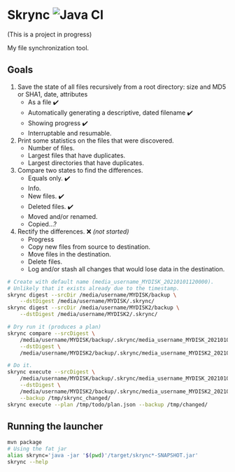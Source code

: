 Skrync ![Java CI](https://github.com/RyanSkraba/skrync/workflows/Java%20CI/badge.svg)
==============================================================================

(This is a project in progress)

My file synchronization tool.

Goals
------------------------------------------------------------------------------

1. Save the state of all files recursively from a root directory:
   size and MD5 or SHA1, date, attributes
   - As a file :heavy_check_mark:
   - Automatically generating a descriptive, dated filename :heavy_check_mark:
   - Showing progress :heavy_check_mark:
   - Interruptable and resumable. 
2. Print some statistics on the files that were discovered.
   - Number of files.
   - Largest files that have duplicates.
   - Largest directories that have duplicates.
3. Compare two states to find the differences.
   - Equals only. :heavy_check_mark:
   - Info.
   - New files. :heavy_check_mark:
   - Deleted files. :heavy_check_mark:
   - Moved and/or renamed.
   - Copied...?
4. Rectify the differences. :x: _(not started)_
   - Progress
   - Copy new files from source to destination.
   - Move files in the destination.
   - Delete files.
   - Log and/or stash all changes that would lose data in the destination.

```bash
# Create with default name (media_username_MYDISK_20210101120000).
# Unlikely that it exists already due to the timestamp.
skrync digest --srcDir /media/username/MYDISK/backup \
    --dstDigest /media/username/MYDISK/.skrync/
skrync digest --srcDir /media/username/MYDISK2/backup \
    --dstDigest /media/username/MYDISK2/.skrync/

# Dry run it (produces a plan)
skrync compare --srcDigest \
    /media/username/MYDISK/backup/.skrync/media_username_MYDISK_20210101120000 \
    --dstDigest \
    /media/username/MYDISK2/backup/.skrync/media_username_MYDISK2_20210101120010

# Do it.
skrync execute --srcDigest \
    /media/username/MYDISK/backup/.skrync/media_username_MYDISK_20210101120000 \
    --dstDigest \
    /media/username/MYDISK2/backup/.skrync/media_username_MYDISK2_20210101120010 \
    --backup /tmp/skrync_changed/
skrync execute --plan /tmp/todo/plan.json --backup /tmp/changed/
```

Running the launcher
------------------------------------------------------------------------------

```bash
mvn package
# Using the fat jar
alias skrync='java -jar '$(pwd)'/target/skrync*-SNAPSHOT.jar'
skrync --help
```
